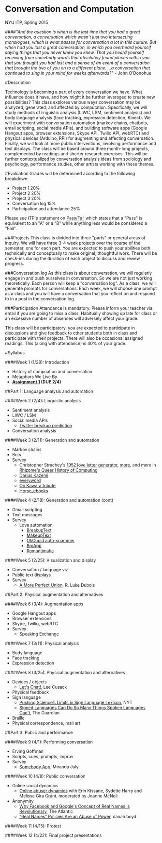 Conversation and Computation
==============

NYU ITP, Spring 2015

####_"And the question is when is the last time that you had a great conversation, a conversation which wasn’t just two intersecting monologues, which is what passes for conversation a lot in this culture. But when had you last a great conversation, in which you overheard yourself saying things that you never knew you knew. That you heard yourself receiving from somebody words that absolutely found places within you that you thought you had lost and a sense of an event of a conversation that brought the two of you on to a different plane. …a conversation that continued to sing in your mind for weeks afterwards?"_ - John O’Donohue

#Description

Technology is becoming a part of every conversation we have. What influence does it have, and how might it be further leveraged to create new possibilities? This class explores various ways conversation may be analyzed, generated, and affected by computation. Specifically, we will study methods of linguistic analysis (LIWC, LSM, sentiment analysis) and body language analysis (face tracking, expression detection, Kinect). We will experiment with conversation automation (markov chains, chatbots, email scripting, social media APIs), and building software apps (Google Hangout apps, browser extensions, Skype API, Twilio API, webRTC) and physical devices (Arduino, RPi) for augmenting and affecting conversation. Finally, we will look at more public interventions, involving performance and text displays. The class will be based around three month-long projects, complemented by readings and shorter research exercises. This will be further contextualized by conversation analysis ideas from sociology and psychology, performance studies, other artists working with these themes.

#Evaluation
Grades will be determined according to the following breakdown:
* Project 1 20%
* Project 2 20%
* Project 3 20%
* Conversation log 15%
* Participation and attendance 25%

Please see ITP's statement on [Pass/Fail](http://help.itp.nyu.edu/academic-policies/pass-fail) which states that a "Pass" is equivalent to an "A" or a "B" while anything less would be considered a "Fail".

###Projects
This class is divided into three "parts" or general areas of inquiry. We will have three 3-4 week projects over the course of the semester, one for each part. You are expected to push your abilities both technically and conceptually to make original, thoughtful work. There will be check-ins during the duration of each project to discuss and review progress.

###Conversation log
As this class is about conversation, we will regularly engage in and push ourselves in conversation. So we are not just working theoretically. Each person will keep a "conversation log". As a class, we will generate prompts for conversations. Each week, we will choose one prompt as a class and you will have a conversation that you reflect on and respond to in a post in the conversation log.

###Participation
Attendance is mandatory. Please inform your teacher via email if you are going to miss a class. Habitually showing up late for class or an excessive number of absences will adversely affect your grade.

This class will be participatory, you are expected to participate in discussions and give feedback to other students both in class and participate with their projects. There will also be occasional assigned readings. This (along with attendance) is 40% of your grade.



#Syllabus

####Week 1 (1/28): Introduction
* History of compuation and conversation
* Metaphors We Live By
* __[Assignment 1](https://github.com/lmccart/itp-convo-comp/wiki/Assignments#assignment-1-due-24) (DUE 2/4)__

##Part 1: Language analysis and automation

####Week 2 (2/4): Linguistic analysis
* Sentiment analysis
* LIWC / LSM
* Social media APIs
  * [Twitter breakup prediction](http://motherboard.vice.com/read/what-our-breakups-look-like-on-twitter) 
* Conversation analysis

####Week 3 (2/11): Generation and automation
* Markov chains
* Bots
* Survey
  * Christopher Strachey's [1952 love letter generator](http://www.alpha60.de/art/love_letters/), [more](http://www.gingerbeardman.com/loveletter/), and more in [Rhizome's Queer History of Computing](http://rhizome.org/editorial/2013/apr/9/queer-history-computing-part-three/)
  * [Darius Kazemi](https://twitter.com/dariusbots)
  * [everyword](https://twitter.com/everyword)
  * [On Kawara tribute](https://twitter.com/On_Kawara)
  * [Horse_ebooks](http://www.newyorker.com/magazine/2014/02/10/man-and-machine-2)
 
####Week 4 (2/18): Generation and automation (cont)
* Gmail scripting
* Text messages
* Survey
  * Love automation
    * [BreakupText](https://itunes.apple.com/us/app/breakuptext/id674333306?ls=1&mt=8)
    * [MakeupText](https://itunes.apple.com/us/app/makeuptext/id681601569?ls=1&mt=8)
    * [OkCupid auto-spammer](https://github.com/shawn-simon/okspam)
    * [BroApp](http://jezebel.com/i-tried-broapp-and-it-did-not-turn-me-into-an-awesome-b-1536966006)  
    * [Romantimatic](http://romantimatic.com/)

####Week 5 (2/25): Visualization and display
* Conversation / language viz
* Public text displays
* Survey
  * [A More Perfect Union](http://music.columbia.edu/~luke/projects/index.shtml?id=perfect), R. Luke Dubois

##Part 2: Physical augmentation and alternatives

####Week 6 (3/4): Augmentation apps
* Google Hangout apps
* Browser extensions
* Skype, Twilio, webRTC
* Survey
  * [Speaking Exchange](http://ablersite.org/2014/06/05/speaking-exchange/) 

####Week 7 (3/11): Physical analysis
* Body language
* Face tracking
* Expression detection

####Week 8 (3/25): Physical augmentation and alternatives
* Devices / objects
  * [Let's Chat!](http://fathom.info/latest/8400), Lee Cusack 
* Physical feedback
* Sign language
  * [Pushing Science’s Limits in Sign Language Lexicon](http://www.nytimes.com/2012/12/04/science/sign-language-researchers-broaden-science-lexicon.html?pagewanted=1&_r=2&hp&adxnnlx=1355343233-SxIlOSHbDOJCM8VPk75NTg&), NYT 
  * [Signed Languages Can Do So Many Things Spoken Languages Can't](http://www.theguardian.com/commentisfree/2014/oct/20/signed-languages-can-do-so-many-things-spoken-languages-cant?CMP=twt_gu), The Guardian
* Braille 
* Physical correspondence, mail art

##Part 3: Public and performance

####Week 9 (4/1): Performing conversation
* Erving Goffman
* Scripts, cues, prompts, improv
* Survey
  * [Somebody App](http://somebodyapp.com/), Miranda July

####Week 10 (4/8): Public conversation
* Online social dynamics
  * [Online abuser dynamics](https://soundcloud.com/eyebeamnyc/new-topics-in-social-computing-online-abuser-dynamics) with Erin Kissane, Sydette Harry and Melissa Gira Grant, moderated by Joanne McNeil
* Anonymity
  * [Why Facebook and Google's Concept of Real Names is Revolutionary](http://www.theatlantic.com/technology/archive/2011/08/why-facebook-and-googles-concept-of-real-names-is-revolutionary/243171/), The Atlantic
  * [“Real Names” Policies Are an Abuse of Power](http://www.zephoria.org/thoughts/archives/2011/08/04/real-names.html), danah boyd

####Week 11 (4/15): Protest

####Week 12 (4/22): Final project presentations
